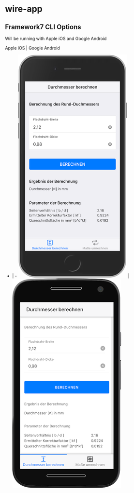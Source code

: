 # wire-app

## Framework7 CLI Options

Will be running with Apple iOS and Google Android

Apple iOS | Google Android
- | - 
![alt](ios.png) | ![alt](android.png)